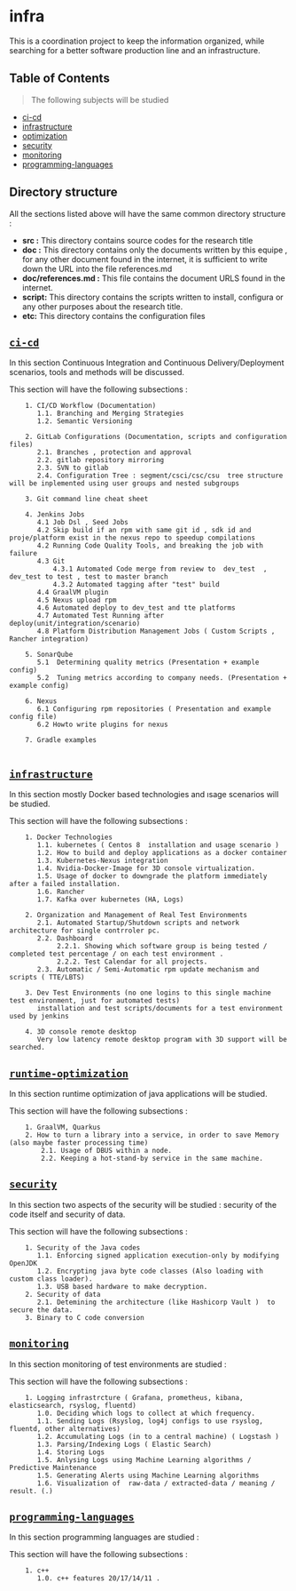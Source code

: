# infra
This is a coordination project to keep the information organized, while searching for a better software production line and an infrastructure.



## Table of Contents 

> The following subjects will be studied

- [ci-cd](#ci-cd)
- [infrastructure](#infrastructure)
- [optimization](#optimization)
- [security](#security)
- [monitoring](#monitoring)
- [programming-languages](#programming-languages)

## Directory structure

All the sections listed above will have the same common directory structure :
- **src :** This directory contains source codes for the research title
- **doc :** This directory contains only the documents written by this equipe , for any other document found in the internet, it is sufficient to write down the URL into the file references.md
- **doc/references.md :** This file contains the document URLS found in the internet.
- **script:** This directory contains the scripts written to install, configura or any other purposes about the research title.
- **etc:** This directory contains the configuration files 

## <a href="ci-cd/" target="_blank">`ci-cd`</a>

In this section Continuous Integration and Continuous Delivery/Deployment  scenarios, tools and methods will be discussed.

This section will have the following subsections :

``` 
    1. CI/CD Workflow (Documentation)
       1.1. Branching and Merging Strategies
       1.2. Semantic Versioning
       
    2. GitLab Configurations (Documentation, scripts and configuration files)
       2.1. Branches , protection and approval
       2.2. gitlab repository mirroring
       2.3. SVN to gitlab
       2.4. Configuration Tree : segment/csci/csc/csu  tree structure will be inplemented using user groups and nested subgroups
       
    3. Git command line cheat sheet
    
    4. Jenkins Jobs
       4.1 Job Dsl , Seed Jobs
       4.2 Skip build if an rpm with same git id , sdk id and proje/platform exist in the nexus repo to speedup compilations
       4.2 Running Code Quality Tools, and breaking the job with failure
       4.3 Git 
           4.3.1 Automated Code merge from review to  dev_test  , dev_test to test , test to master branch 
           4.3.2 Automated tagging after "test" build
       4.4 GraalVM plugin
       4.5 Nexus upload rpm
       4.6 Automated deploy to dev_test and tte platforms
       4.7 Automated Test Running after deploy(unit/integration/scenario)
       4.8 Platform Distribution Management Jobs ( Custom Scripts , Rancher integration)
       
    5. SonarQube
       5.1  Determining quality metrics (Presentation + example config)
       5.2  Tuning metrics according to company needs. (Presentation + example config)
    
    6. Nexus
       6.1 Configuring rpm repositories ( Presentation and example config file)
       6.2 Howto write plugins for nexus
       
    7. Gradle examples
   
```

## <a href="ci-cd/" target="_blank">`infrastructure`</a>

In this section mostly Docker based technologies and ısage scenarios will be studied.

This section will have the following subsections :

``` 
    1. Docker Technologies
       1.1. kubernetes ( Centos 8  installation and usage scenario )  
       1.2. How to build and deploy applications as a docker container
       1.3. Kubernetes-Nexus integration
       1.4. Nvidia-Docker-Image for 3D console virtualization.
       1.5. Usage of docker to downgrade the platform immediately after a failed installation.
       1.6. Rancher
       1.7. Kafka over kubernetes (HA, Logs)
       
    2. Organization and Management of Real Test Environments
       2.1. Automated Startup/Shutdown scripts and network architecture for single contrroler pc.
       2.2. Dashboard
            2.2.1. Showing which software group is being tested / completed test percentage / on each test environment .
            2.2.2. Test Calendar for all projects.  
       2.3. Automatic / Semi-Automatic rpm update mechanism and scripts ( TTE/LBTS)

    3. Dev Test Environments (no one logins to this single machine test environment, just for automated tests)
       installation and test scripts/documents for a test environment used by jenkins  

    4. 3D console remote desktop
       Very low latency remote desktop program with 3D support will be searched.
``` 

## <a href="ci-cd/" target="_blank">`runtime-optimization`</a>
In this section runtime optimization of java applications will be studied.

This section will have the following subsections :

``` 
    1. GraalVM, Quarkus
    2. How to turn a library into a service, in order to save Memory (also maybe faster processing time)
        2.1. Usage of DBUS within a node.
        2.2. Keeping a hot-stand-by service in the same machine.        
``` 
## <a href="ci-cd/" target="_blank">`security`</a>
In this section two aspects of the security will be studied : security of the code itself and security of data.
 
 
This section will have the following subsections :

``` 
    1. Security of the Java codes
       1.1. Enforcing signed application execution-only by modifying OpenJDK
       1.2. Encrypting java byte code classes (Also loading with custom class loader).
       1.3. USB based hardware to make decryption.
    2. Security of data 
       2.1. Detemining the architecture (like Hashicorp Vault )  to secure the data.
    3. Binary to C code conversion

``` 

## <a href="ci-cd/" target="_blank">`monitoring`</a>

In this section monitoring of test environments are studied :
 
 
This section will have the following subsections :

``` 
    1. Logging infrastrcture ( Grafana, prometheus, kibana, elasticsearch, rsyslog, fluentd)
       1.0. Deciding which logs to collect at which frequency.
       1.1. Sending Logs (Rsyslog, log4j configs to use rsyslog, fluentd, other alternatives)
       1.2. Accumulating Logs (in to a central machine) ( Logstash )
       1.3. Parsing/Indexing Logs ( Elastic Search)
       1.4. Storing Logs 
       1.5. Anlysing Logs using Machine Learning algorithms / Predictive Maintenance
       1.5. Generating Alerts using Machine Learning algorithms
       1.6. Visualization of  raw-data / extracted-data / meaning / result. (.)
``` 

## <a href="ci-cd/" target="_blank">`programming-languages`</a>

In this section programming languages are studied :
 
 
This section will have the following subsections :

``` 
    1. c++ 
       1.0. c++ features 20/17/14/11 .
       
``` 

